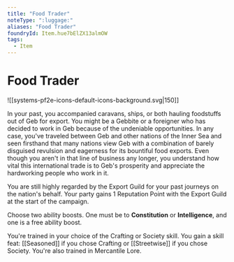```yaml
---
title: "Food Trader"
noteType: ":luggage:"
aliases: "Food Trader"
foundryId: Item.hue7bElZX13almOW
tags:
  - Item
---
```


# Food Trader
![[systems-pf2e-icons-default-icons-background.svg|150]]

In your past, you accompanied caravans, ships, or both hauling foodstuffs out of Geb for export. You might be a Gebbite or a foreigner who has decided to work in Geb because of the undeniable opportunities. In any case, you've traveled between Geb and other nations of the Inner Sea and seen firsthand that many nations view Geb with a combination of barely disguised revulsion and eagerness for its bountiful food exports. Even though you aren't in that line of business any longer, you understand how vital this international trade is to Geb's prosperity and appreciate the hardworking people who work in it.

You are still highly regarded by the Export Guild for your past journeys on the nation's behalf. Your party gains 1 Reputation Point with the Export Guild at the start of the campaign.

Choose two ability boosts. One must be to **Constitution** or **Intelligence**, and one is a free ability boost.

You're trained in your choice of the Crafting or Society skill. You gain a skill feat: [[Seasoned]] if you chose Crafting or [[Streetwise]] if you chose Society. You're also trained in Mercantile Lore.

